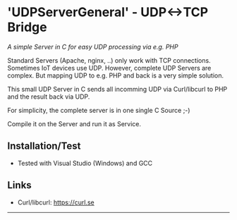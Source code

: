 # 'UDPServerGeneral' - UDP<->TCP Bridge
_A simple Server in C for easy UDP processing via e.g. PHP_

Standard Servers (Apache, nginx, ..) only work with TCP connections.
Sometimes IoT devices use UDP. However, complete UDP Servers are complex.
But mapping UDP to e.g. PHP and back is a very simple solution.

This small UDP Server in C sends all incomming UDP via Curl/libcurl 
to PHP and the result back via UDP.

For simplicity, the complete server is in one single C Source ;-)

Compile it on the Server and run it as Service.

## Installation/Test ##
- Tested with Visual Studio (Windows) and GCC

## Links ##
- Curl/libcurl: https://curl.se
***
